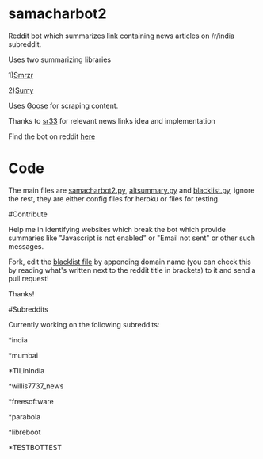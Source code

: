 # samacharbot2

Reddit bot which summarizes link containing news articles on /r/india subreddit.

Uses two summarizing libraries

1)[Smrzr](https://github.com/lekhakpadmanabh/Summarizer)

2)[Sumy](https://github.com/miso-belica/sumy)

Uses [Goose](https://github.com/grangier/python-goose) for scraping content.

Thanks to [sr33](https://github.com/sr33/OtherNewsSources) for relevant news links idea and implementation

Find the bot on reddit [here](https://www.reddit.com/u/samacharbot2)

# Code

The main files are [samacharbot2.py](https://github.com/HunkDivine/samacharbot2/blob/master/samacharbot2.py), [altsummary.py](https://github.com/HunkDivine/samacharbot2/blob/master/altsummary.py) and [blacklist.py](https://github.com/HunkDivine/samacharbot2/blob/master/blacklist.py), ignore the rest, they are either config files for heroku or files for testing.

#Contribute

Help me in identifying websites which break the bot which provide summaries like "Javascript is not enabled" or "Email not sent" or other such messages.

Fork, edit the [blacklist file](https://github.com/HunkDivine/samacharbot2/blob/master/blacklist.py) by appending domain name (you can check this by reading what's written next to the reddit title in brackets) to it and send a pull request!

Thanks!


#Subreddits

Currently working on the following subreddits:

*india

*mumbai

*TILinIndia

*willis7737_news

*freesoftware

*parabola

*libreboot

*TESTBOTTEST
